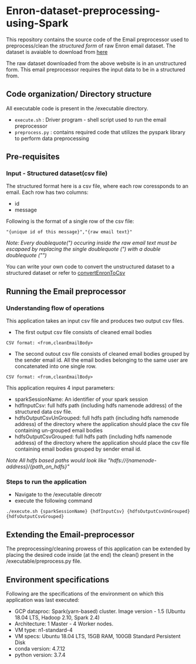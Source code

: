 # Enron-dataset-preprocessing-using-Spark

This repository contains the source code of the Email preprocessor used to preprocess/clean the *structured form* of raw Enron email dataset. 
The dataset is avaiable to download from [here](https://www.cs.cmu.edu/~enron/)

The raw dataset downloaded from the above website is in an unstructured form. This email preprocessor requires the input data to be in a structured from.

## Code organization/ Directory structure
All executable code is present in the /executable directory.
- `execute.sh` : Driver program - shell script used to run the email preprocessor
- `preprocess.py` : contains required code that utilizes the pyspark library to perform data preprocessing 

## Pre-requisites

### Input - Structured dataset(csv file)
The structured format here is a csv file, where each row coressponds to an email. Each row has two columns:
-  id
- message

Following is the format of a single row of the csv file:

`"{unique id of this message}","{raw email text}"`

*Note: Every doublequote(") occuring inside the raw email text must be escapaed by replacing the single doublequote (") with a double doublequote ("")*

You can write your own code to convert the unstructured dataset to a structured dataset or refer to [convertEnronToCsv](https://github.com/mitrjain/convertEnronToCsv)

## Running the Email preprocessor
### Understanding flow of operations
This application takes an input csv file and produces two output csv files. 
- The first output csv file consists of cleaned email bodies 

`CSV format: <from,cleanEmailBody>`

- The second outout csv file consists of cleaned email bodies grouped by the sender email id. All the email bodies belonging to the same user are concatenated into one single row. 

`CSV format: <from,cleanEmailBody>`

This application requires 4 input parameters:
- sparkSessionName: An identifier of your spark session
- hdfInputCsv: full hdfs path (including hdfs namenode address) of the structured data csv file.
- hdfsOutputCsvUnGrouped: full hdfs path (including hdfs namenode address) of the directory where the application should place the csv file containing un-grouped email bodies
- hdfsOutputCsvGrouped: full hdfs path (including hdfs namenode address) of the directory where the application should place the csv file containing email bodies grouped by sender email id.

*Note All hdfs based paths would look like "hdfs://{namenode-address}/{path_on_hdfs}"*

### Steps to run the application
- Navigate to the /executable direcotr
- execute the following command

`./execute.sh {sparkSessionName} {hdfInputCsv} {hdfsOutputCsvUnGrouped} {hdfsOutputCsvGrouped}`

## Extending the Email-preprocessor
The preprocessing/cleaning prowess of this application can be extended by placing the desired code inside (at the end) the clean() present in the /executable/preprocess.py file.


## Environment specifications
Following are the specifications of the environment on which this application was last executed: 
- GCP dataproc: Spark(yarn-based) cluster. Image version - 1.5 (Ubuntu 18.04 LTS, Hadoop 2.10, Spark 2.4)
- Architecture: 1 Master - 4 Worker nodes.
- VM type: n1-standard-4
- VM specs: Ubuntu 18.04 LTS, 15GB RAM, 100GB Standard Persistent Disk 
- conda version: 4.7.12
- python version: 3.7.4